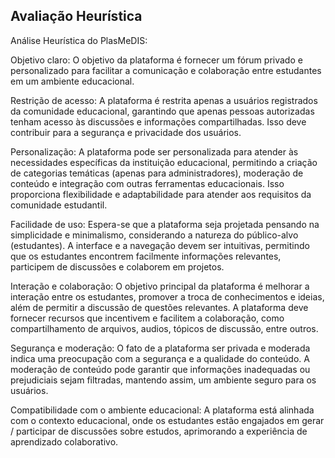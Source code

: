 ## Avaliação Heurística

Análise Heurística do PlasMeDIS:

Objetivo claro: O objetivo da plataforma é fornecer um fórum privado e personalizado para facilitar a comunicação e colaboração entre estudantes em um ambiente educacional.

Restrição de acesso: A plataforma é restrita apenas a usuários registrados da comunidade educacional, garantindo que apenas pessoas autorizadas tenham acesso às discussões e informações compartilhadas. Isso deve contribuir para a segurança e privacidade dos usuários.

Personalização: A plataforma pode ser personalizada para atender às necessidades específicas da instituição educacional, permitindo a criação de categorias temáticas (apenas para administradores), moderação de conteúdo e integração com outras ferramentas educacionais. Isso proporciona flexibilidade e adaptabilidade para atender aos requisitos da comunidade estudantil.

Facilidade de uso: Espera-se que a plataforma seja projetada pensando na simplicidade e minimalismo, considerando a natureza do público-alvo (estudantes). A interface e a navegação devem ser intuitivas, permitindo que os estudantes encontrem facilmente informações relevantes, participem de discussões e colaborem em projetos.

Interação e colaboração: O objetivo principal da plataforma é melhorar a interação entre os estudantes, promover a troca de conhecimentos e ideias, além de permitir a discussão de questões relevantes. A plataforma deve fornecer recursos que incentivem e facilitem a colaboração, como compartilhamento de arquivos, audios, tópicos de discussão, entre outros.

Segurança e moderação: O fato de a plataforma ser privada e moderada indica uma preocupação com a segurança e a qualidade do conteúdo. A moderação de conteúdo pode garantir que informações inadequadas ou prejudiciais sejam filtradas, mantendo assim, um ambiente seguro para os usuários.

Compatibilidade com o ambiente educacional: A plataforma está alinhada com o contexto educacional, onde os estudantes estão engajados em gerar / participar de discussões sobre estudos, aprimorando a experiência de aprendizado colaborativo.